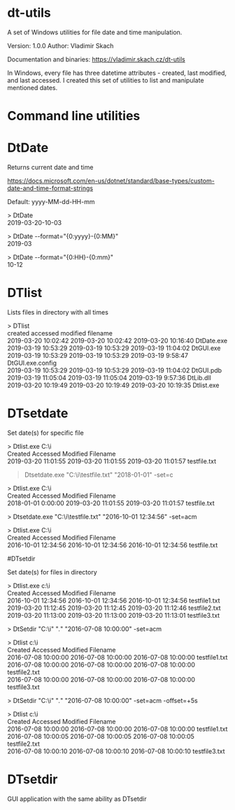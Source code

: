 # dt-utils

A set of Windows utilities for file date and time manipulation.

Version: 1.0.0
Author: Vladimir Skach

Documentation and binaries: https://vladimir.skach.cz/dt-utils

In Windows, every file has three datetime attributes - created, last modified, and last accessed.
I created this set of utilities to list and manipulate mentioned dates.

# Command line utilities

# DtDate

Returns current date and time

https://docs.microsoft.com/en-us/dotnet/standard/base-types/custom-date-and-time-format-strings

Default: yyyy-MM-dd-HH-mm

  &gt; DtDate  
  2019-03-20-10-03  
  
  &gt; DtDate --format="{0:yyyy}-{0:MM}"  
  2019-03  
  
  &gt; DtDate --format="{0:HH}-{0:mm}"  
  10-12  


# DTlist

Lists files in directory with all times

&gt; DTlist  
created                 accessed                modified                filename  
2019-03-20 10:02:42     2019-03-20 10:02:42     2019-03-20 10:16:40     DtDate.exe  
2019-03-19 10:53:29     2019-03-19 10:53:29     2019-03-19 11:04:02     DtGUI.exe  
2019-03-19 10:53:29     2019-03-19 10:53:29     2019-03-19 9:58:47      DtGUI.exe.config  
2019-03-19 10:53:29     2019-03-19 10:53:29     2019-03-19 11:04:02     DtGUI.pdb  
2019-03-19 11:05:04     2019-03-19 11:05:04     2019-03-19 9:57:36      DtLib.dll  
2019-03-20 10:19:49     2019-03-20 10:19:49     2019-03-20 10:19:35     Dtlist.exe  

# DTsetdate

Set date(s) for specific file

&gt; Dtlist.exe C:\i  
Created                 Accessed                Modified                Filename  
2019-03-20 11:01:55     2019-03-20 11:01:55     2019-03-20 11:01:57     testfile.txt  
  
>Dtsetdate.exe "C:\i\testfile.txt" "2018-01-01" -set=c  
  
&gt; Dtlist.exe C:\i  
Created                 Accessed                Modified                Filename  
2018-01-01 0:00:00      2019-03-20 11:01:55     2019-03-20 11:01:57     testfile.txt  

&gt; Dtsetdate.exe "C:\i\testfile.txt" "2016-10-01 12:34:56" -set=acm  
  
&gt; Dtlist.exe C:\i  
Created                 Accessed                Modified                Filename  
2016-10-01 12:34:56     2016-10-01 12:34:56     2016-10-01 12:34:56     testfile.txt  
  
#DTsetdir

Set date(s) for files in directory
  
&gt; Dtlist.exe c:\i  
Created                 Accessed                Modified                Filename  
2016-10-01 12:34:56     2016-10-01 12:34:56     2016-10-01 12:34:56     testfile1.txt  
2019-03-20 11:12:45     2019-03-20 11:12:45     2019-03-20 11:12:46     testfile2.txt  
2019-03-20 11:13:00     2019-03-20 11:13:00     2019-03-20 11:13:01     testfile3.txt  
  
&gt; DtSetdir "C:\i" "*.*" "2016-07-08 10:00:00" -set=acm  
  
&gt; Dtlist c:\i  
Created                 Accessed                Modified                Filename  
2016-07-08 10:00:00     2016-07-08 10:00:00     2016-07-08 10:00:00     testfile1.txt  
2016-07-08 10:00:00     2016-07-08 10:00:00     2016-07-08 10:00:00     testfile2.txt  
2016-07-08 10:00:00     2016-07-08 10:00:00     2016-07-08 10:00:00     testfile3.txt  
  
&gt; DtSetdir "C:\i" "*.*" "2016-07-08 10:00:00" -set=acm -offset=+5s  
  
&gt; Dtlist c:\i  
Created                 Accessed                Modified                Filename  
2016-07-08 10:00:00     2016-07-08 10:00:00     2016-07-08 10:00:00     testfile1.txt  
2016-07-08 10:00:05     2016-07-08 10:00:05     2016-07-08 10:00:05     testfile2.txt  
2016-07-08 10:00:10     2016-07-08 10:00:10     2016-07-08 10:00:10     testfile3.txt  
  
# DTsetdir  
  
GUI application with the same ability as DTsetdir 
